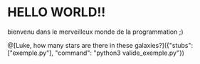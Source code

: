 # HELLO WORLD!!

bienvenu dans le merveilleux monde de la programmation ;)

@[Luke, how many stars are there in these galaxies?]({"stubs": ["exemple.py"], "command": "python3 valide_exemple.py"})
